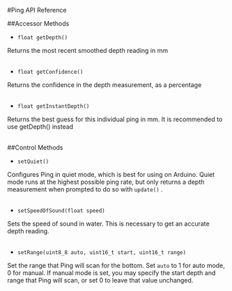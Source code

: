 #Ping API Reference

##Accessor Methods

* `float getDepth()`

Returns the most recent smoothed depth reading in mm
<br/>
<br/>

* `float getConfidence()`

Returns the confidence in the depth measurement, as a percentage
<br/>
<br/>

* `float getInstantDepth()`

Returns the best guess for this individual ping in mm. It is recommended to use getDepth() instead
<br/>
<br/>

##Control Methods

* `setQuiet()`

Configures Ping in quiet mode, which is best for using on Arduino. Quiet mode runs at the highest possible ping rate, but only returns a depth measurement when prompted to do so with `update()` . 
<br/>
<br/>

* `setSpeedOfSound(float speed)`

Sets the speed of sound in water. This is necessary to get an accurate depth reading. 
<br/>
<br/>


* `setRange(uint8_8 auto, uint16_t start, uint16_t range)`

Set the range that Ping will scan for the bottom. Set `auto` to 1 for auto mode, 0 for manual. If manual mode is set, you may specify the start depth and range that Ping will scan, or set 0 to leave that value unchanged.
<br/>
<br/>
